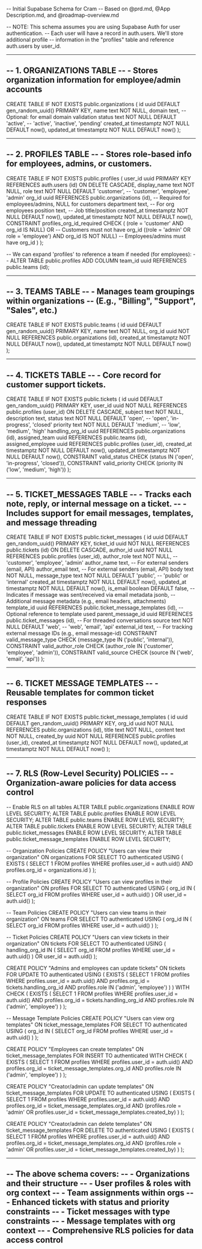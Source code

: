 -- Initial Supabase Schema for Cram
-- Based on @prd.md, @App Description.md, and @roadmap-overview.md

-- NOTE: This schema assumes you are using Supabase Auth for user authentication.
-- Each user will have a record in auth.users. We'll store additional profile
-- information in the "profiles" table and reference auth.users by user_id.

------------------------------------------------------------------------
-- 1. ORGANIZATIONS TABLE
--    - Stores organization information for employee/admin accounts
------------------------------------------------------------------------
CREATE TABLE IF NOT EXISTS public.organizations (
  id uuid DEFAULT gen_random_uuid() PRIMARY KEY,
  name text NOT NULL,
  domain text,  -- Optional: for email domain validation
  status text NOT NULL DEFAULT 'active',  -- 'active', 'inactive', 'pending'
  created_at timestamptz NOT NULL DEFAULT now(),
  updated_at timestamptz NOT NULL DEFAULT now()
);

------------------------------------------------------------------------
-- 2. PROFILES TABLE
--    - Stores role-based info for employees, admins, or customers.
------------------------------------------------------------------------
CREATE TABLE IF NOT EXISTS public.profiles (
  user_id uuid PRIMARY KEY REFERENCES auth.users (id) ON DELETE CASCADE,
  display_name text NOT NULL,
  role text NOT NULL DEFAULT 'customer', -- 'customer', 'employee', 'admin'
  org_id uuid REFERENCES public.organizations (id), -- Required for employees/admins, NULL for customers
  department text, -- For org employees
  position text,  -- Job title/position
  created_at timestamptz NOT NULL DEFAULT now(),
  updated_at timestamptz NOT NULL DEFAULT now(),
  CONSTRAINT profiles_org_id_required CHECK (
    (role = 'customer' AND org_id IS NULL) OR  -- Customers must not have org_id
    ((role = 'admin' OR role = 'employee') AND org_id IS NOT NULL)  -- Employees/admins must have org_id
  )
);

-- We can expand 'profiles' to reference a team if needed (for employees):
-- ALTER TABLE public.profiles ADD COLUMN team_id uuid REFERENCES public.teams (id);

------------------------------------------------------------------------
-- 3. TEAMS TABLE
--    - Manages team groupings within organizations
--      (E.g., "Billing", "Support", "Sales", etc.)
------------------------------------------------------------------------
CREATE TABLE IF NOT EXISTS public.teams (
  id uuid DEFAULT gen_random_uuid() PRIMARY KEY,
  name text NOT NULL,
  org_id uuid NOT NULL REFERENCES public.organizations (id),
  created_at timestamptz NOT NULL DEFAULT now(),
  updated_at timestamptz NOT NULL DEFAULT now()
);

------------------------------------------------------------------------
-- 4. TICKETS TABLE
--    - Core record for customer support tickets.
------------------------------------------------------------------------
CREATE TABLE IF NOT EXISTS public.tickets (
  id uuid DEFAULT gen_random_uuid() PRIMARY KEY,
  user_id uuid NOT NULL REFERENCES public.profiles (user_id) ON DELETE CASCADE,
  subject text NOT NULL,
  description text,
  status text NOT NULL DEFAULT 'open',   -- 'open', 'in-progress', 'closed'
  priority text NOT NULL DEFAULT 'medium',  -- 'low', 'medium', 'high'
  handling_org_id uuid REFERENCES public.organizations (id),
  assigned_team uuid REFERENCES public.teams (id),
  assigned_employee uuid REFERENCES public.profiles (user_id),
  created_at timestamptz NOT NULL DEFAULT now(),
  updated_at timestamptz NOT NULL DEFAULT now(),
  CONSTRAINT valid_status CHECK (status IN ('open', 'in-progress', 'closed')),
  CONSTRAINT valid_priority CHECK (priority IN ('low', 'medium', 'high'))
);

------------------------------------------------------------------------
-- 5. TICKET_MESSAGES TABLE
--    - Tracks each note, reply, or internal message on a ticket.
--    - Includes support for email messages, templates, and message threading
------------------------------------------------------------------------
CREATE TABLE IF NOT EXISTS public.ticket_messages (
  id uuid DEFAULT gen_random_uuid() PRIMARY KEY,
  ticket_id uuid NOT NULL REFERENCES public.tickets (id) ON DELETE CASCADE,
  author_id uuid NOT NULL REFERENCES public.profiles (user_id),
  author_role text NOT NULL,  -- 'customer', 'employee', 'admin'
  author_name text,  -- For external senders (email, API)
  author_email text,  -- For external senders (email, API)
  body text NOT NULL,
  message_type text NOT NULL DEFAULT 'public',  -- 'public' or 'internal'
  created_at timestamptz NOT NULL DEFAULT now(),
  updated_at timestamptz NOT NULL DEFAULT now(),
  is_email boolean DEFAULT false,  -- Indicates if message was sent/received via email
  metadata jsonb,  -- Additional message metadata (e.g., email headers, attachments)
  template_id uuid REFERENCES public.ticket_message_templates (id),  -- Optional reference to template used
  parent_message_id uuid REFERENCES public.ticket_messages (id),  -- For threaded conversations
  source text NOT NULL DEFAULT 'web',  -- 'web', 'email', 'api'
  external_id text,  -- For tracking external message IDs (e.g., email message-id)
  CONSTRAINT valid_message_type CHECK (message_type IN ('public', 'internal')),
  CONSTRAINT valid_author_role CHECK (author_role IN ('customer', 'employee', 'admin')),
  CONSTRAINT valid_source CHECK (source IN ('web', 'email', 'api'))
);

------------------------------------------------------------------------
-- 6. TICKET MESSAGE TEMPLATES
--    - Reusable templates for common ticket responses
------------------------------------------------------------------------
CREATE TABLE IF NOT EXISTS public.ticket_message_templates (
  id uuid DEFAULT gen_random_uuid() PRIMARY KEY,
  org_id uuid NOT NULL REFERENCES public.organizations (id),
  title text NOT NULL,
  content text NOT NULL,
  created_by uuid NOT NULL REFERENCES public.profiles (user_id),
  created_at timestamptz NOT NULL DEFAULT now(),
  updated_at timestamptz NOT NULL DEFAULT now()
);

------------------------------------------------------------------------
-- 7. RLS (Row-Level Security) POLICIES
--    - Organization-aware policies for data access control
------------------------------------------------------------------------

-- Enable RLS on all tables
ALTER TABLE public.organizations ENABLE ROW LEVEL SECURITY;
ALTER TABLE public.profiles ENABLE ROW LEVEL SECURITY;
ALTER TABLE public.teams ENABLE ROW LEVEL SECURITY;
ALTER TABLE public.tickets ENABLE ROW LEVEL SECURITY;
ALTER TABLE public.ticket_messages ENABLE ROW LEVEL SECURITY;
ALTER TABLE public.ticket_message_templates ENABLE ROW LEVEL SECURITY;

-- Organization Policies
CREATE POLICY "Users can view their organization"
  ON organizations FOR SELECT
  TO authenticated
  USING (
    EXISTS (
      SELECT 1 FROM profiles
      WHERE profiles.user_id = auth.uid()
      AND profiles.org_id = organizations.id
    )
  );

-- Profile Policies
CREATE POLICY "Users can view profiles in their organization"
  ON profiles FOR SELECT
  TO authenticated
  USING (
    org_id IN (
      SELECT org_id FROM profiles WHERE user_id = auth.uid()
    ) OR user_id = auth.uid()
  );

-- Team Policies
CREATE POLICY "Users can view teams in their organization"
  ON teams FOR SELECT
  TO authenticated
  USING (
    org_id IN (
      SELECT org_id FROM profiles WHERE user_id = auth.uid()
    )
  );

-- Ticket Policies
CREATE POLICY "Users can view tickets in their organization"
  ON tickets FOR SELECT
  TO authenticated
  USING (
    handling_org_id IN (
      SELECT org_id FROM profiles WHERE user_id = auth.uid()
    ) OR user_id = auth.uid()
  );

CREATE POLICY "Admins and employees can update tickets"
  ON tickets FOR UPDATE
  TO authenticated
  USING (
    EXISTS (
      SELECT 1 FROM profiles
      WHERE profiles.user_id = auth.uid()
      AND profiles.org_id = tickets.handling_org_id
      AND profiles.role IN ('admin', 'employee')
    )
  )
  WITH CHECK (
    EXISTS (
      SELECT 1 FROM profiles
      WHERE profiles.user_id = auth.uid()
      AND profiles.org_id = tickets.handling_org_id
      AND profiles.role IN ('admin', 'employee')
    )
  );

-- Message Template Policies
CREATE POLICY "Users can view org templates"
  ON ticket_message_templates FOR SELECT
  TO authenticated
  USING (
    org_id IN (
      SELECT org_id FROM profiles WHERE user_id = auth.uid()
    )
  );

CREATE POLICY "Employees can create templates"
  ON ticket_message_templates FOR INSERT
  TO authenticated
  WITH CHECK (
    EXISTS (
      SELECT 1 FROM profiles
      WHERE profiles.user_id = auth.uid()
      AND profiles.org_id = ticket_message_templates.org_id
      AND profiles.role IN ('admin', 'employee')
    )
  );

CREATE POLICY "Creator/admin can update templates"
  ON ticket_message_templates FOR UPDATE
  TO authenticated
  USING (
    EXISTS (
      SELECT 1 FROM profiles
      WHERE profiles.user_id = auth.uid()
      AND profiles.org_id = ticket_message_templates.org_id
      AND (profiles.role = 'admin' OR profiles.user_id = ticket_message_templates.created_by)
    )
  );

CREATE POLICY "Creator/admin can delete templates"
  ON ticket_message_templates FOR DELETE
  TO authenticated
  USING (
    EXISTS (
      SELECT 1 FROM profiles
      WHERE profiles.user_id = auth.uid()
      AND profiles.org_id = ticket_message_templates.org_id
      AND (profiles.role = 'admin' OR profiles.user_id = ticket_message_templates.created_by)
    )
  );

------------------------------------------------------------------------
-- The above schema covers:
--   - Organizations and their structure
--   - User profiles & roles with org context
--   - Team assignments within orgs
--   - Enhanced tickets with status and priority constraints
--   - Ticket messages with type constraints
--   - Message templates with org context
--   - Comprehensive RLS policies for data access control
------------------------------------------------------------------------